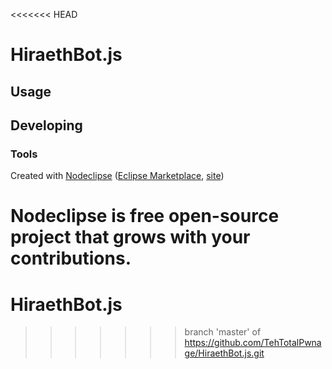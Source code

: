 <<<<<<< HEAD


# HiraethBot.js



## Usage



## Developing



### Tools

Created with [Nodeclipse](https://github.com/Nodeclipse/nodeclipse-1)
 ([Eclipse Marketplace](http://marketplace.eclipse.org/content/nodeclipse), [site](http://www.nodeclipse.org))   

Nodeclipse is free open-source project that grows with your contributions.
=======
# HiraethBot.js
>>>>>>> branch 'master' of https://github.com/TehTotalPwnage/HiraethBot.js.git
